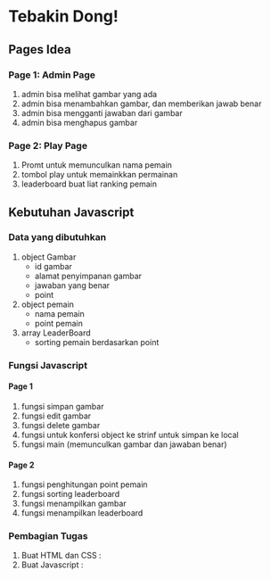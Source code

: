 # Tebakin Dong!

## Pages Idea

### Page 1: Admin Page
1. admin bisa melihat gambar yang ada
2. admin bisa menambahkan gambar, dan memberikan jawab benar
3. admin bisa mengganti jawaban dari gambar
4. admin bisa menghapus gambar

### Page 2: Play Page
1. Promt untuk memunculkan nama pemain
2. tombol play untuk memainkkan permainan
3. leaderboard buat liat ranking pemain

## Kebutuhan Javascript

### Data yang dibutuhkan

1. object Gambar
    - id gambar
    - alamat penyimpanan gambar
    - jawaban yang benar
    - point
2. object pemain
    - nama pemain
    - point pemain
3. array LeaderBoard
    - sorting pemain berdasarkan point

### Fungsi Javascript
#### Page 1
1. fungsi simpan gambar
2. fungsi edit gambar
3. fungsi delete gambar
4. fungsi untuk konfersi object ke strinf untuk simpan ke local
4. fungsi main (memunculkan gambar dan jawaban benar)


#### Page 2
1. fungsi penghitungan point pemain
2. fungsi sorting leaderboard
3. fungsi menampilkan gambar
4. fungsi menampilkan leaderboard

### Pembagian Tugas

1. Buat HTML dan CSS :
2. Buat Javascript :
